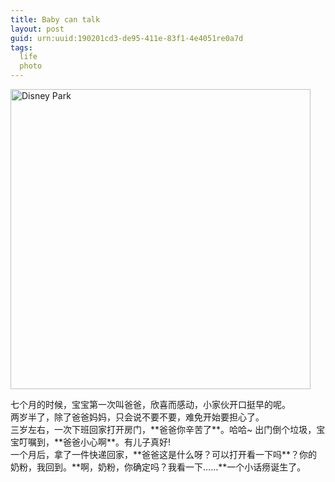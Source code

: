 ```yaml
---
title: Baby can talk
layout: post
guid: urn:uuid:190201cd3-de95-411e-83f1-4e4051re0a7d
tags:
  life 
  photo
---
```

<img src="https://photo.hijoe.tk/img/josh/11.jpg"  alt="Disney Park" width="480"/>
	<br />
<p>
七个月的时候，宝宝第一次叫爸爸，欣喜而感动，小家伙开口挺早的呢。<br />
两岁半了，除了爸爸妈妈，只会说不要不要，难免开始要担心了。<br />
三岁左右，一次下班回家打开房门，**爸爸你辛苦了**。哈哈~ 出门倒个垃圾，宝宝叮嘱到，**爸爸小心啊**。有儿子真好!<br />
一个月后，拿了一件快递回家，**爸爸这是什么呀？可以打开看一下吗**？你的奶粉，我回到。**啊，奶粉，你确定吗？我看一下……**一个小话痨诞生了。
</p>
